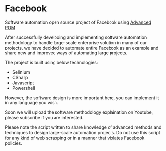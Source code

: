 # Facebook
Software automation open source project of Facebook using [Advanced POM](https://github.com/IRobotizeInternet/AdvancedPOM)

After successfully develpoing and implementing software automation methodology to handle large-scale enterprise solution in many of our projects, we have decided to automate entire Facebook as an example and share new and improved ways of automating large projects.

The project is built using below technologies: 
* Selinium
* CSharp
* Javascript
* Powershell

However, the software design is more important here, you can implement it in any language you wish.

Soon we will upload the software methodology explaination on Youtube, please subscribe if you are interested. 

Please note the script written to share knowledge of advanced methods and techniques to design large-scale automation projects. Do not use this script for any kind of web scrapping or in a manner that violates Facebook policies. 
